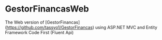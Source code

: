 # GestorFinancasWeb

The Web version of [GestorFinancas] (https://github.com/tassyo1/GestorFinancas) using ASP.NET MVC and Entity Framework Code First (Fluent Api)
